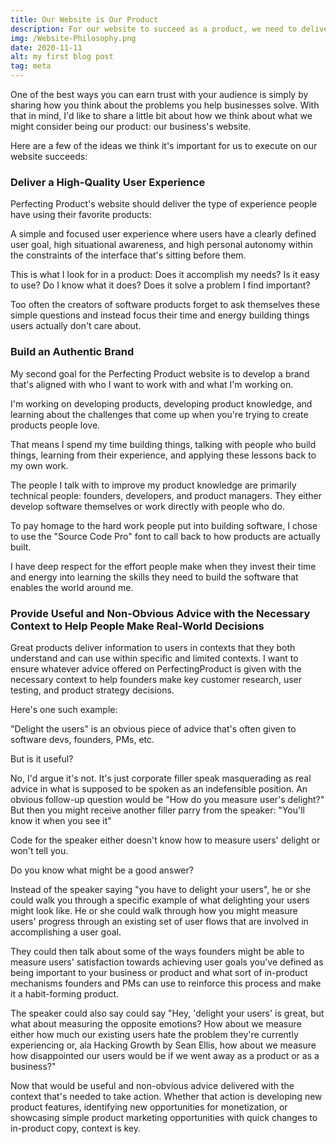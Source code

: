 ```yaml
---
title: Our Website is Our Product
description: For our website to succeed as a product, we need to deliver a high quality user experience, build an authentic brand, and deliver useful and non-obvious advice.
img: /Website-Philosophy.png
date: 2020-11-11
alt: my first blog post
tag: meta
---
```


One of the best ways you can earn trust with your audience is simply by sharing how you think about the problems you help businesses solve. With that in mind, I'd like to share a little bit about how we think about what we might consider being our product: our business's website.

Here are a few of the ideas we think it's important for us to execute on our website succeeds:

### Deliver a High-Quality User Experience
Perfecting Product's website should deliver the type of experience people have using their favorite products:

A simple and focused user experience where users have a clearly defined user goal, high situational awareness, and high personal autonomy within the constraints of the interface that's sitting before them.

This is what I look for in a product: Does it accomplish my needs? Is it easy to use? Do I know what it does? Does it solve a problem I find important?

Too often the creators of software products forget to ask themselves these simple questions and instead focus their time and energy building things users actually don't care about.
### Build an Authentic Brand
My second goal for the Perfecting Product website is to develop a brand that's aligned with who I want to work with and what I'm working on.

I'm working on developing products, developing product knowledge, and learning about the challenges that come up when you're trying to create products people love.

That means I spend my time building things, talking with people who build things, learning from their experience, and applying these lessons back to my own work.

The people I talk with to improve my product knowledge are primarily technical people: founders, developers, and product managers. They either develop software themselves or work directly with people who do.

To pay homage to the hard work people put into building software, I chose to use the "Source Code Pro" font to call back to how products are actually built.

I have deep respect for the effort people make when they invest their time and energy into learning the skills they need to build the software that enables the world around me.
### Provide Useful and Non-Obvious Advice with the Necessary Context to Help People Make Real-World Decisions
Great products deliver information to users in contexts that they both understand and can use within specific and limited contexts. I want to ensure whatever advice offered on PerfectingProduct is given with the necessary context to help founders make key customer research, user testing, and product strategy decisions.

Here's one such example:

"Delight the users" is an obvious piece of advice that's often given to software devs, founders, PMs, etc.

But is it useful?

No, I'd argue it's not. It's just corporate filler speak masquerading as real advice in what is supposed to be spoken as an indefensible position.
An obvious follow-up question would be "How do you measure user's delight?"
But then you might receive another filler parry from the speaker:
"You'll know it when you see it"

Code for the speaker either doesn't know how to measure users' delight or won't tell you.

Do you know what might be a good answer?

Instead of the speaker saying "you have to delight your users", he or she could walk you through a specific example of what delighting your users might look like. He or she could walk through how you might measure users' progress through an existing set of user flows that are involved in accomplishing a user goal.

They could then talk about some of the ways founders might be able to measure users' satisfaction towards achieving user goals you've defined as being important to your business or product and what sort of in-product mechanisms founders and PMs can use to reinforce this process and make it a habit-forming product.

The speaker could also say could say "Hey, 'delight your users' is great, but what about measuring the opposite emotions? How about we measure either how much our existing users hate the problem they're currently experiencing or, ala Hacking Growth by Sean Ellis, how about we measure how disappointed our users would be if we went away as a product or as a business?"

Now that would be useful and non-obvious advice delivered with the context that's needed to take action. Whether that action is developing new product features, identifying new opportunities for monetization, or showcasing simple product marketing opportunities with quick changes to in-product copy, context is key.